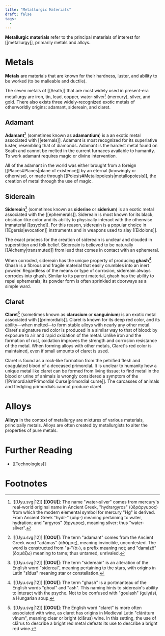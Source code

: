 ```yaml
---
title: "Metallurgic Materials"
draft: false
tags:
  - 
---
```


**Metallurgic materials** refer to the principal materials of interest for [[metallurgy]], primarily metals and alloys.

# Metals
**Metals** are materials that are known for their hardness, luster, and ability to be worked (to be malleable and ductile).

The seven metals of [[Seath]] that are most widely used in present-era metallurgy are iron, tin, lead, copper, water-silver[^hg] (mercury), silver, and gold. There also exists three widely-recognized exotic metals of otherworldly origins: adamant, sidereain, and claret.

## Adamant
**Adamant**[^ada] (sometimes known as **adamantium**) is a an exotic metal associated with [[eternals]]. Adamant is most recognized for its superlative luster, resembling that of diamonds. Adamant is the hardest metal found on Seath and cannot be melted in the current furnaces available to humanity. To work adamant requires magic or divine intervention.

All of the adamant in the world was either brought from a foreign [[Places#Planes|plane of existence]] by an eternal (knowingly or otherwise), or made through [[Poiesis#Metallopoiesis|metallopoiesis]], the creation of metal through the use of magic. 

## Sidereain
**Sidereain**[^sid] (sometimes known as **siderine** or **siderium**) is an exotic metal associated with the [[ephemerals]]. Sidereain is most known for its black, obsidian-like color and its ability to physically interact with the otherwise immaterial [[psyche]]. For this reason, sidereain is a popular choice in [[Egersis|evocation]] instruments and in weapons used to slay [[Eidolons]].

The exact process for the creation of sidereain is unclear and clouded in superstition and folk belief. Sidereain is believed to be naturally [[Alchemy|transmuted]] from lead that comes in contact with an ephemeral. 

When corroded, sidereain has the unique property of producing **ghash**[^gha]. Ghash is a fibrous and fragile material that easily crumbles into an inert powder. Regardless of the means or type of corrosion, sidereain always corrodes into ghash. Similar to its parent material, ghash has the ability to repel ephemerals; its powder form is often sprinkled at doorways as a simple ward.

## Claret
**Claret**[^clar] (sometimes known as **clarusium** or **sanguinium**) is an exotic metal associated with [[primordials]]. Claret is known for its deep red color, and its ability—when melted—to form stable alloys with nearly any other metal. Claret's signature red color is produced in a similar way to that of blood: by exposure to air and rapid oxidation of the metal. Unlike iron and the formation of rust, oxidation improves the strength and corrosion resistance of the metal. When forming alloys with other metals, Claret's red color is maintained, even if small amounts of claret is used.

Claret is found as a rock-like formation from the petrified flesh and coagulated blood of a deceased primordial. It is unclear to humanity how a unique metal like claret can be formed from living tissue; to find metal in the blood or urine of animals is wrongly considered a symptom of the [[Primordials#Primordial Curse|primordial curse]]. The carcasses of animals and fledgling primordials cannot produce claret.

# Alloys
**Alloys** in the context of metallurgy are mixtures of various materials, principally metals. Alloys are often created by metallurgists to alter the properties of pure metals. 

# Further Reading
- [[Technologies]]

# Footnotes
[^hg]: ![[Uyu.svg|12]] **[[OOU]]**: The name "water-silver" comes from mercury's real-world original name in Ancient Greek, "hydrargyros" (ὑδράργυρος) from which the modern elemental symbol for mercury "Hg" is derived. From Ancient Greek "hydr-" (ὑδρ-) meaning pertaining to water, hydration; and "argyros" (ἄργυρος), meaning silver; thus "water-silver".

[^ada]: ![[Uyu.svg|12]] **[[OOU]]**: The term "adamant" comes from the Ancient Greek word "adámas" (ἀδάμας), meaning invincible, uncontested. The word is constructed from "a-"(ἀ-), a prefix meaning not; and "damázō" (δαμάζω) meaning to tame; thus untamed, unrivaled.

[^sid]: ![[Uyu.svg|12]] **[[OOU]]**: The term "sidereain" is an alteration of the English word "sidereal", meaning pertaining to the stars, with origins in Latin "sīdus" meaning star or constellation.

[^gha]: ![[Uyu.svg|12]] **[[OOU]]**: The term "ghash" is a portmanteau of the English words "ghoul" and "ash". This naming hints to sidereain's ability to interact with the psyche. Not to be confused with "goulash" (gulyás),  a Hungarian soup.

[^clar]: ![[Uyu.svg|12]] **[[OOU]]**: The English word "claret" is more often associated with wine, as claret has origins in  Medieval Latin "clārātum vīnum", meaning clear or bright (clārus) wine. In this setting, the use of clārus to describe a bright red metal defeats its use to describe a bright red wine.